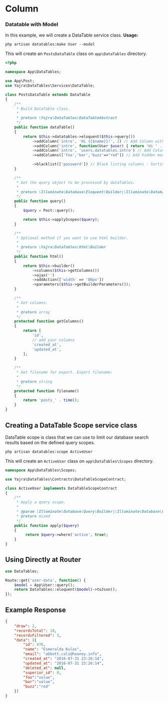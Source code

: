 # Column

### Datatable with Model
In this example, we will create a DataTable service class.
**Usage:**
```
php artisan datatables:make User --model
```
This will create an `PostsDataTable` class on `app\DataTables` directory.
```php
<?php

namespace App\DataTables;

use App\Post;
use Yajra\DataTables\Services\DataTable;

class PostsDataTable extends DataTable
{
    /**
     * Build DataTable class.
     *
     * @return \Yajra\DataTables\DataTableAbstract
     */
    public function dataTable()
    {
        return $this->datatables->eloquent($this->query())
			->addColumn('intro', 'Hi {{$name}}!', 2) // Add Column with Blade Syntax && Add Column with specific order(2)
			->addColumn('intro', function(User $user) { return 'Hi ' . $user->name . '!'; }) // Add Column with Closure
			->addColumn('intro', 'users.datatables.intro') // Add Column with View - Hi {{ $name }}!
			->addColumns(['foo','bar','buzz'=>"red"]) // Add hidden model columns

			->blacklist(['password']) // Black listing columns - Sorting and searching will not work
    }

    /**
     * Get the query object to be processed by dataTables.
     *
     * @return \Illuminate\Database\Eloquent\Builder|\Illuminate\Database\Query\Builder|\Illuminate\Support\Collection
     */
    public function query()
    {
        $query = Post::query();

        return $this->applyScopes($query);
    }

    /**
     * Optional method if you want to use html builder.
     *
     * @return \Yajra\DataTables\Html\Builder
     */
    public function html()
    {
        return $this->builder()
			->columns($this->getColumns())
			->ajax('')
			->addAction(['width' => '80px'])
			->parameters($this->getBuilderParameters());
    }

    /**
     * Get columns.
     *
     * @return array
     */
    protected function getColumns()
    {
        return [
			'id',
			// add your columns
			'created_at',
			'updated_at',
        ];
    }

    /**
     * Get filename for export. Export filename:
     *
     * @return string
     */
    protected function filename()
    {
        return 'posts_' . time();
    }
}
```

## Creating a DataTable Scope service class

DataTable scope is class that we can use to limit our database search results based on the defined query scopes.

```
php artisan datatables:scope ActiveUser
```

This will create an `ActiveUser` class on `app\DataTables\Scopes` directory.

```php
namespace App\DataTables\Scopes;

use Yajra\DataTables\Contracts\DataTableScopeContract;

class ActiveUser implements DataTableScopeContract
{
    /**
     * Apply a query scope.
     *
     * @param \Illuminate\Database\Query\Builder|\Illuminate\Database\Eloquent\Builder $query
     * @return mixed
     */
    public function apply($query)
    {
         return $query->where('active', true);
    }
}
```

## Using Directly at Router
```php
use DataTables;

Route::get('user-data', function() {
	$model = App\User::query();
	return DataTables::eloquent($model)->toJson();
});
```
## Example Response

```json
{
	"draw": 2,
	"recordsTotal": 10,
	"recordsFiltered": 3,
	"data": [{
		"id": 476,
		"name": "Esmeralda Kulas",
		"email": "abbott.cali@heaney.info",
		"created_at": "2016-07-31 23:26:14",
		"updated_at": "2016-07-31 23:26:14",
		"deleted_at": null,
		"superior_id": 0,
		"foo":"value",
		"bar":"value",
		"buzz":"red"
	}]
}
```
